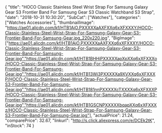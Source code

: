 {
	"title": "HOCO Classic Stainless Steel Wrist Strap For Samsung Galaxy Gear S3 Frontier Band For Samsung Gear S3 Classic Watchband S3 Strap",
	"date": "2018-10-31 10:30:20",
	"SubCat": ["Watches"],
	"categories": ["Watches Accessories"],
	"thumbnailImage": "https://ae01.alicdn.com/kf/HTB1AjO.PXXXXXaAXFXXq6xXFXXXY/HOCO-Classic-Stainless-Steel-Wrist-Strap-For-Samsung-Galaxy-Gear-S3-Frontier-Band-For-Samsung-Gear.jpg_220x220.jpg",
	"BigImage": ["https://ae01.alicdn.com/kf/HTB1AjO.PXXXXXaAXFXXq6xXFXXXY/HOCO-Classic-Stainless-Steel-Wrist-Strap-For-Samsung-Galaxy-Gear-S3-Frontier-Band-For-Samsung-Gear.jpg","https://ae01.alicdn.com/kf/HTB1BHHiPXXXXXapXpXXq6xXFXXXo/HOCO-Classic-Stainless-Steel-Wrist-Strap-For-Samsung-Galaxy-Gear-S3-Frontier-Band-For-Samsung-Gear.jpg","https://ae01.alicdn.com/kf/HTB13Wi3PXXXXXa9XVXXq6xXFXXXP/HOCO-Classic-Stainless-Steel-Wrist-Strap-For-Samsung-Galaxy-Gear-S3-Frontier-Band-For-Samsung-Gear.jpg","https://ae01.alicdn.com/kf/HTB181nnPXXXXXcTXXXXq6xXFXXXP/HOCO-Classic-Stainless-Steel-Wrist-Strap-For-Samsung-Galaxy-Gear-S3-Frontier-Band-For-Samsung-Gear.jpg","https://ae01.alicdn.com/kf/HTB1GSCNPXXXXXbqapXXq6xXFXXXz/HOCO-Classic-Stainless-Steel-Wrist-Strap-For-Samsung-Galaxy-Gear-S3-Frontier-Band-For-Samsung-Gear.jpg"],
	"actualPrice": 21.24,
	"comparePrice": 32.67,
	"linkurl": "http://s.click.aliexpress.com/e/DCEk2tK",
	"inStock": 74
}
